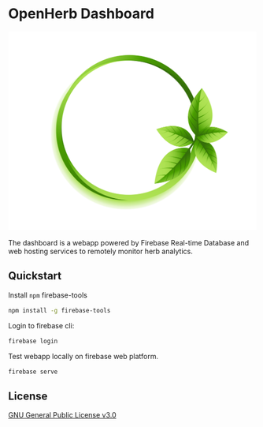 # OpenHerb Dashboard

![img](/docs/img/icon.png)

The dashboard is a webapp powered by Firebase Real-time Database and web hosting services to remotely monitor herb analytics.

## Quickstart

Install `npm` firebase-tools
```bash
npm install -g firebase-tools
```

Login to firebase cli:
```bash
firebase login
```

Test webapp locally on firebase web platform.
```bash
firebase serve
```

## License
[GNU General Public License v3.0](/LICENSE)


